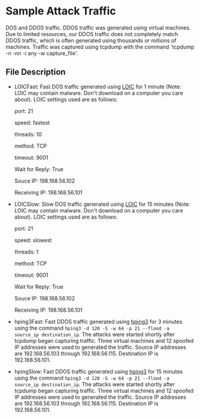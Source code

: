 # Sample Attack Traffic

DOS and DDOS traffic. DDOS traffic was generated using virtual machines. 
Due to limited resources, our DDOS traffic does not completely match DDOS traffic, which is often generated using thousands or millions of machines.
Traffic was captured using tcpdump with the command `tcpdump -n -nn -i any -w capture_file'.

## File Description
 
 - LOICFast: Fast DOS traffic generated using [LOIC](https://sourceforge.net/projects/loic/) for 1 minute 
 (Note: LOIC may contain malware. Don't download on a computer you care about). LOIC settings used are as follows:
 
	port: 21
	
	speed: fastest
	
	threads: 10
	
	method: TCP
	
	timeout: 9001
	
	Wait for Reply: True
	
	Souce IP: 198.168.56.102
	
	Receiving IP: 198.168.56.101
	
 - LOICSlow: Slow DOS traffic generated using [LOIC](https://sourceforge.net/projects/loic/) for 15 minutes 
 (Note: LOIC may contain malware. Don't download on a computer you care about). LOIC settings used are as follows:
 
	port: 21
	
	speed: slowest
	
	threads: 1
	
	method: TCP
	
	timeout: 9001
	
	Wait for Reply: True
	
	Souce IP: 198.168.56.102
	
	Receiving IP: 198.168.56.101
	
 - hping3Fast: Fast DDOS traffic generated using [hping3](https://tools.kali.org/information-gathering/hping3) for 3 minutes using the command `hping3 -d 120 -S -w 64 -p 21 --flood -a source_ip destination_ip`. 
 The attacks were started shortly after tcpdump began capturing traffic.
 Three virtual machines and 12 spoofed IP addresses were used to generated the traffic. Source IP addresses are 192.168.56.103 through 192.168.56.115. Destination IP is 192.168.56.101.
  
 - hpingSlow: Fast DDOS traffic generated using [hping3](https://tools.kali.org/information-gathering/hping3) for 15 minutes using the command `hping3 -d 120 -S -w 64 -p 21 --flood -a source_ip destination_ip`. 
 The attacks were started shortly after tcpdump began capturing traffic.
 Three virtual machines and 12 spoofed IP addresses were used to generated the traffic. Source IP addresses are 192.168.56.103 through 192.168.56.115. Destination IP is 192.168.56.101.